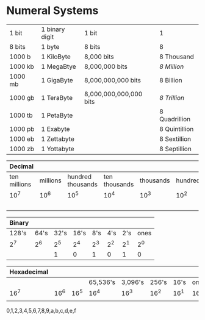 # Numeral Systems

|         |                |                        |               |
| ------- | -------------- | ---------------------- | ------------- |
| 1 bit   | 1 binary digit | 1 bit                  | 1             |
| 8 bits  | 1 byte         | 8 bits                 | 8             |
| 1000 b  | 1 KiloByte     | 8,000 bits             | 8 Thousand    |
| 1000 kb | 1 MegaBtye     | 8,000,000 bits         | *8 Million*   |
| 1000 mb | 1 GigaByte     | 8,000,000,000 bits     | 8 Billion     |
| 1000 gb | 1 TeraByte     | 8,000,000,000,000 bits | *8 Trillion*  |
| 1000 tb | 1 PetaByte     |                        | 8 Quadrillion |
| 1000 pb | 1 Exabyte      |                        | 8 Quintillion |
| 1000 eb | 1 Zettabyte    |                        | 8 Sextillion  |
| 1000 zb | 1 Yottabyte    |                        | 8 Septillion  |


|   Decimal    |          |                   |               |           |          |        |        |
| ------------ | -------- | ----------------- | ------------- | --------- | -------- | ------ | ------ |
| ten millions | millions | hundred thousands | ten thousands | thousands | hundreds | tens   | ones   |
| $10^7$       | $10^6$   | $10^5$            | $10^4$        | $10^3$    | $10^2$   | $10^1$ | $10^0$ |
|              |          |                   |               |           |          | 4      | 2      |

| Binary |       |       |       |       |       |       |       |
| ------ | ----- | ----- | ----- | ----- | ----- | ----- | ----- |
| 128's  | 64's  | 32's  | 16's  | 8's   | 4's   | 2's   | ones  |
| $2^7$  | $2^6$ | $2^5$ | $2^4$ | $2^3$ | $2^2$ | $2^1$ | $2^0$ |
|        |       | 1     |  0    | 1     | 0     | 1     | 0     |

| Hexadecimal |        |        |          |         |        |        |        |
| ----------- | ------ | ------ | -------- | ------- | ------ | ------ | ------ |
|             |        |        | 65,536's | 3,096's | 256's  | 16's   | ones   |
| $16^7$      | $16^6$ | $16^5$ | $16^4$   | $16^3$  | $16^2$ | $16^1$ | $16^0$ |
|             |        |        |          |         |        |        |        |


0,1,2,3,4,5,6,7,8,9,a,b,c,d,e,f
